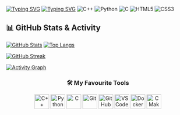 [![Typing SVG](https://readme-typing-svg.demolab.com?font=Fira+Code&pause=1000&color=F70218&width=435&lines=I'am+Alexander+Rasskazov%2C+18+y.o)](https://git.io/typing-svg)
[![Typing SVG](https://readme-typing-svg.demolab.com?font=Fira+Code&pause=1000&color=F7991A&width=435&lines=Programmer%2C+Sys.Admin%2C+student)](https://git.io/typing-svg)
![C++](https://img.shields.io/badge/C++-00599C?logo=c%2B%2B&logoColor=white)
![Python](https://img.shields.io/badge/Python-3776AB?logo=python&logoColor=white)
![C](https://img.shields.io/badge/C-A8B9CC?logo=c&logoColor=black)
![HTML5](https://img.shields.io/badge/HTML5-E34F26?logo=html5&logoColor=white)
![CSS3](https://img.shields.io/badge/CSS3-1572B6?logo=css3&logoColor=white)
## 📊 GitHub Stats & Activity

[![GitHub Stats](https://github-readme-stats.vercel.app/api?username=dkoooul&show_icons=true&theme=radical)](https://github.com/dkoooul)
[![Top Langs](https://github-readme-stats.vercel.app/api/top-langs/?username=dkoooul&layout=compact&theme=radical)](https://github.com/dkoooul)

[![GitHub Streak](https://streak-stats.demolab.com/?user=dkoooul&theme=radical)](https://git.io/streak-stats)

[![Activity Graph](https://github-readme-activity-graph.vercel.app/graph?username=dkoooul&theme=react-dark)](https://github.com/ashutosh00710/github-readme-activity-graph)

<h3 align="center">🛠️ My Favourite Tools</h3>

<p align="center">
  <!-- Languages -->
  <img src="https://cdn.jsdelivr.net/gh/devicons/devicon/icons/cplusplus/cplusplus-original.svg" width="40" height="40" alt="C++"/>
  <img src="https://cdn.jsdelivr.net/gh/devicons/devicon/icons/python/python-original.svg" width="40" height="40" alt="Python"/>
  <img src="https://cdn.jsdelivr.net/gh/devicons/devicon/icons/c/c-original.svg" width="40" height="40" alt="C"/>
  
  <!-- Tools -->
  <img src="https://cdn.jsdelivr.net/gh/devicons/devicon/icons/git/git-original.svg" width="40" height="40" alt="Git"/>
  <img src="https://cdn.jsdelivr.net/gh/devicons/devicon/icons/github/github-original.svg" width="40" height="40" alt="GitHub"/>
  <img src="https://cdn.jsdelivr.net/gh/devicons/devicon/icons/vscode/vscode-original.svg" width="40" height="40" alt="VSCode"/>
  <img src="https://cdn.jsdelivr.net/gh/devicons/devicon/icons/docker/docker-original.svg" width="40" height="40" alt="Docker"/>
  <img src="https://cdn.jsdelivr.net/gh/devicons/devicon/icons/cmake/cmake-original.svg" width="40" height="40" alt="CMake"/>
</p>
